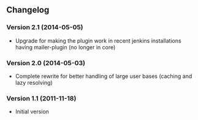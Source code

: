 ## Changelog

### Version 2.1 (2014-05-05)

-   Upgrade for making the plugin work in recent jenkins installations
    having mailer-plugin (no longer in core)

### Version 2.0 (2014-05-03)

-   Complete rewrite for better handling of large user bases (caching
    and lazy resolving)

### Version 1.1 (2011-11-18)

-   Initial version